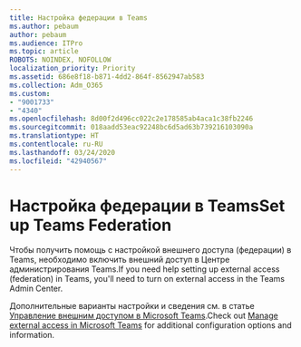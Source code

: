 ```yaml
---
title: Настройка федерации в Teams
ms.author: pebaum
author: pebaum
ms.audience: ITPro
ms.topic: article
ROBOTS: NOINDEX, NOFOLLOW
localization_priority: Priority
ms.assetid: 686e8f18-b871-4dd2-864f-8562947ab583
ms.collection: Adm_O365
ms.custom:
- "9001733"
- "4340"
ms.openlocfilehash: 8d00f2d496cc022c2e178585ab4aca1c38fb2246
ms.sourcegitcommit: 018aadd53eac92248bc6d5ad63b739216103090a
ms.translationtype: HT
ms.contentlocale: ru-RU
ms.lasthandoff: 03/24/2020
ms.locfileid: "42940567"
---
```

# <a name="set-up-teams-federation"></a><span data-ttu-id="4f8c7-102">Настройка федерации в Teams</span><span class="sxs-lookup"><span data-stu-id="4f8c7-102">Set up Teams Federation</span></span>

<span data-ttu-id="4f8c7-103">Чтобы получить помощь с настройкой внешнего доступа (федерации) в Teams, необходимо включить внешний доступ в Центре администрирования Teams.</span><span class="sxs-lookup"><span data-stu-id="4f8c7-103">If you need help setting up external access (federation) in Teams, you'll need to turn on external access in the Teams Admin Center.</span></span>

<span data-ttu-id="4f8c7-104">Дополнительные варианты настройки и сведения см. в статье [Управление внешним доступом в Microsoft Teams](https://docs.microsoft.com/microsoftteams/manage-external-access).</span><span class="sxs-lookup"><span data-stu-id="4f8c7-104">Check out [Manage external access in Microsoft Teams](https://docs.microsoft.com/microsoftteams/manage-external-access) for additional configuration options and information.</span></span>
